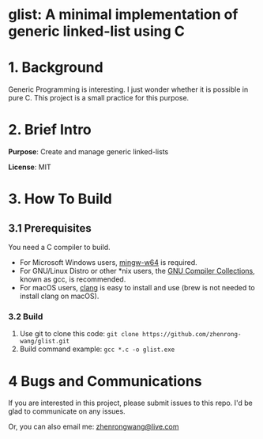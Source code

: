 # glist: A minimal implementation of generic linked-list using C

# 1. Background

Generic Programming is interesting. I just wonder whether it is possible in pure C. This project is a small practice for this purpose.

# 2. Brief Intro

**Purpose**: Create and manage generic linked-lists

**License**: MIT

# 3. How To Build

## 3.1 Prerequisites

You need a C compiler to build. 

- For Microsoft Windows users, [mingw-w64](https://sourceforge.net/projects/mingw-w64/) is required.
- For GNU/Linux Distro or other *nix users, the [GNU Compiler Collections](https://gcc.gnu.org/), known as gcc, is recommended.
- For macOS users, [clang](https://clang.llvm.org/) is easy to install and use (brew is not needed to install clang on macOS).

### 3.2 Build

1. Use git to clone this code: `git clone https://github.com/zhenrong-wang/glist.git`
2. Build command example: `gcc *.c -o glist.exe`

# 4 Bugs and Communications

If you are interested in this project, please submit issues to this repo. I'd be glad to communicate on any issues.

Or, you can also email me: zhenrongwang@live.com
